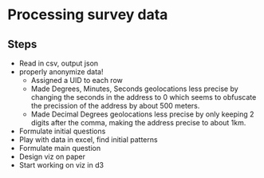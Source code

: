# Processing survey data

## Steps
- Read in csv, output json
- properly anonymize data!
    + Assigned a UID to each row
    + Made Degrees, Minutes, Seconds geolocations less precise by changing the seconds in the address to 0 which seems to obfuscate the precission of the address by about 500 meters.
    + Made Decimal Degrees geolocations less precise by only keeping 2 digits after the comma, making the address precise to about 1km.
- Formulate initial questions
- Play with data in excel, find initial patterns
- Formulate main question
- Design viz on paper
- Start working on viz in d3